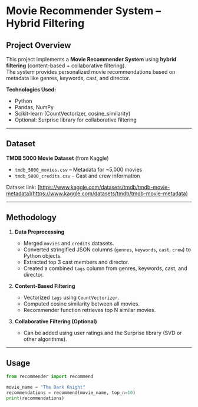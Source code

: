 # Movie Recommender System – Hybrid Filtering

## Project Overview
This project implements a **Movie Recommender System** using **hybrid filtering** (content-based + collaborative filtering).  
The system provides personalized movie recommendations based on metadata like genres, keywords, cast, and director.  

**Technologies Used:**  
- Python  
- Pandas, NumPy  
- Scikit-learn (CountVectorizer, cosine_similarity)  
- Optional: Surprise library for collaborative filtering  

---

## Dataset
**TMDB 5000 Movie Dataset** (from Kaggle)  
- `tmdb_5000_movies.csv` – Metadata for ~5,000 movies  
- `tmdb_5000_credits.csv` – Cast and crew information  

Dataset link: [https://www.kaggle.com/datasets/tmdb/tmdb-movie-metadata](https://www.kaggle.com/datasets/tmdb/tmdb-movie-metadata)

---

## Methodology

1. **Data Preprocessing**  
   - Merged `movies` and `credits` datasets.  
   - Converted stringified JSON columns (`genres`, `keywords`, `cast`, `crew`) to Python objects.  
   - Extracted top 3 cast members and director.  
   - Created a combined `tags` column from genres, keywords, cast, and director.  

2. **Content-Based Filtering**  
   - Vectorized `tags` using `CountVectorizer`.  
   - Computed cosine similarity between all movies.  
   - Recommender function retrieves top N similar movies.

3. **Collaborative Filtering (Optional)**  
   - Can be added using user ratings and the Surprise library (SVD or other algorithms).  

---

## Usage

```python
from recommender import recommend

movie_name = "The Dark Knight"
recommendations = recommend(movie_name, top_n=10)
print(recommendations)
